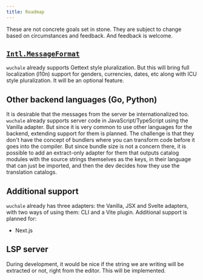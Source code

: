 ```yaml
---
title: Roadmap
---
```


These are not concrete goals set in stone. They are subject to change based on
circumstances and feedback. And feedback is welcome.

## [`Intl.MessageFormat`](https://formatjs.github.io/docs/intl-messageformat/)

`wuchale` already supports Gettext style pluralization. But this will bring
full localization (l10n) support for genders, currencies, dates, etc along
with ICU style pluralization. It will be an optional feature.

## Other backend languages (Go, Python)

It is desirable that the messages from the server be internationalized too.
`wuchale` already supports server code in JavaScript/TypeScript using the
Vanilla adapter. But since it is very common to use other languages for the
backend, extending support for them is planned. The challenge is that they
don't have the concept of bundlers where you can transform code before it goes
into the compiler. But since bundle size is not a concern there, it is possible
to add an extract-only adapter for them that outputs catalog modules with the
source strings themselves as the keys, in their language that can just be
imported, and then the dev decides how they use the translation catalogs.

## Additional support

`wuchale` already has three adapters: the Vanilla, JSX and Svelte adapters,
with two ways of using them: CLI and a Vite plugin. Additional support is
planned for:

- Next.js

## LSP server

During development, it would be nice if the string we are writing will be extracted
or not, right from the editor. This will be implemented.
